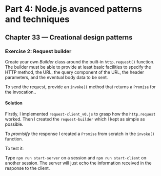 # Part 4: Node.js avanced patterns and techniques
## Chapter 33 &mdash; Creational design patterns
### Exercise 2: Request builder
Create your own *Builder* class around the built-in `http.request()` function. The builder must be able to provide at least basic facilities to specify the HTTP method, the URL, the query component of the URL, the header parameters, and the eventual body data to be sent.

To send the request, provide an `invoke()` method that returns a `Promise` for the invocation..


#### Solution

Firstly, I implemented `request-client_v0.js` to grasp how the `http.request` worked. Then I created the `request-builder` which I kept as simple as possible.

To *promisify* the response I created a `Promise` from scratch in the `invoke()` function.

To test it:

Type `npm run start-server` on a session and `npm run start-client` on another session. The server will just echo the information received in the response to the client.